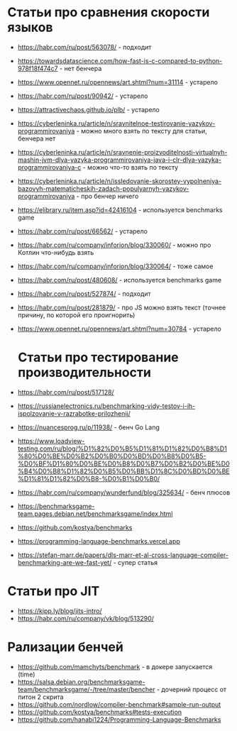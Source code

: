 # Статьи про сравнения скорости языков

- https://habr.com/ru/post/563078/ - подходит
- https://towardsdatascience.com/how-fast-is-c-compared-to-python-978f18f474c7 - нет бенчера
- https://www.opennet.ru/opennews/art.shtml?num=31114 - устарело
- https://habr.com/ru/post/90942/ - устарело
- https://attractivechaos.github.io/plb/ - устарело
- https://cyberleninka.ru/article/n/sravnitelnoe-testirovanie-yazykov-programmirovaniya - можно много взять по тексту для статьи, бенчера нет
- https://cyberleninka.ru/article/n/sravnenie-proizvoditelnosti-virtualnyh-mashin-jvm-dlya-yazyka-programmirovaniya-java-i-clr-dlya-yazyka-programmirovaniya-c - можно что-то взять по тексту
- https://cyberleninka.ru/article/n/issledovanie-skorostey-vypolneniya-bazovyh-matematicheskih-zadach-populyarnyh-yazykov-programmirovaniya - про бенчер ничего
- https://elibrary.ru/item.asp?id=42416104 - используется benchmarks game
- https://habr.com/ru/post/66562/ - устарело
- https://habr.com/ru/company/inforion/blog/330060/ - можно про Котлин что-нибудь взять
- https://habr.com/ru/company/inforion/blog/330064/ - тоже самое
- https://habr.com/ru/post/480608/ - используется benchmarks game
- https://habr.com/ru/post/527874/ - подходит
- https://habr.com/ru/post/281879/ - про JS можно взять текст (точнее причину, по которой его проигнорить)
- https://www.opennet.ru/opennews/art.shtml?num=30784 - устарело


  # Статьи про тестирование производительности

- https://habr.com/ru/post/517128/
- https://russianelectronics.ru/benchmarking-vidy-testov-i-ih-ispolzovanie-v-razrabotke-prilozhenij/
- https://nuancesprog.ru/p/11938/ - бенч Go Lang
- https://www.loadview-testing.com/ru/blog/%D1%82%D0%B5%D1%81%D1%82%D0%B8%D1%80%D0%BE%D0%B2%D0%B0%D0%BD%D0%B8%D0%B5-%D0%BF%D1%80%D0%BE%D0%B8%D0%B7%D0%B2%D0%BE%D0%B4%D0%B8%D1%82%D0%B5%D0%BB%D1%8C%D0%BD%D0%BE%D1%81%D1%82%D0%B8-%D0%B1%D0%B0/
- https://habr.com/ru/company/wunderfund/blog/325634/ - бенч плюсов
- https://benchmarksgame-team.pages.debian.net/benchmarksgame/index.html
- https://github.com/kostya/benchmarks
- https://programming-language-benchmarks.vercel.app
- https://stefan-marr.de/papers/dls-marr-et-al-cross-language-compiler-benchmarking-are-we-fast-yet/ - супер статья

# Статьи про JIT

- https://kipp.ly/blog/jits-intro/
- https://habr.com/ru/company/vk/blog/513290/

# Рализации бенчей

- https://github.com/mamchyts/benchmark - в докере запускается (time)
- https://salsa.debian.org/benchmarksgame-team/benchmarksgame/-/tree/master/bencher - дочерний процесс от питон 2 скрита
- https://github.com/nordlow/compiler-benchmark#sample-run-output
- https://github.com/kostya/benchmarks#tests-execution
- https://github.com/hanabi1224/Programming-Language-Benchmarks